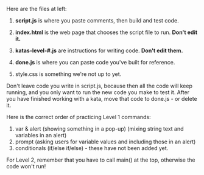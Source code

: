 Here are the files at left: 

1. **script.js** is where you paste comments, then build and test code.
2. **index.html** is the web page that chooses the script file to run. **Don't edit it.**
3. **katas-level-#.js** are instructions for writing code. **Don't edit them.**
4. **done.js** is where you can paste code you've built for reference.

5. style.css is something we're not up to  yet. 

Don't leave code you write in script.js, because then all the code will keep running, and you only want to run the new code you make to test it.  After you have finished working with a kata, move that code to done.js - or delete it.

Here is the correct order of practicing Level 1 commands: 

1. var & alert (showing something in a pop-up) (mixing string text and variables in an alert)
3. prompt (asking users for variable values and including those in an alert)
3. conditionals (if/else if/else) - these have not been added yet. 

For Level 2, remember that you have to call main() at the top, otherwise the code won't run!
